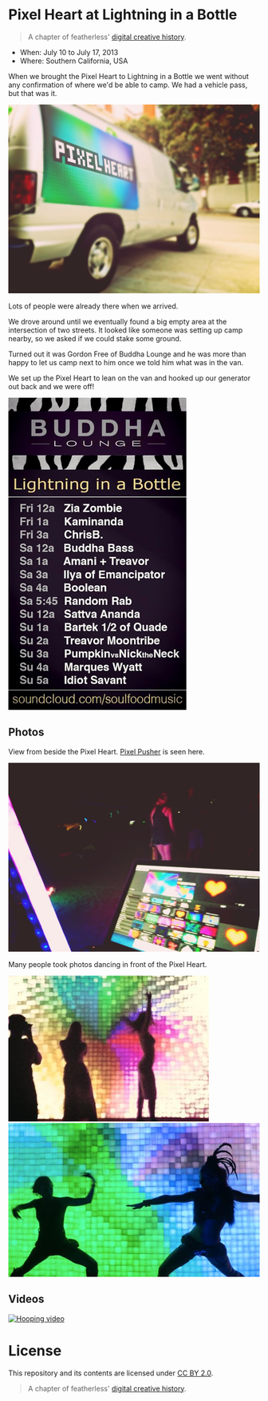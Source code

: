 # Pixel Heart at Lightning in a Bottle

> A chapter of featherless' [digital creative history](https://github.com/featherless/digital-creative-history).

- When: July 10 to July 17, 2013
- Where: Southern California, USA

When we brought the Pixel Heart to Lightning in a Bottle we went without any confirmation of where
we'd be able to camp. We had a vehicle pass, but that was it.

![Pixel Heart van](photos/heartvan.jpg)

Lots of people were already there when we arrived.

We drove around until we eventually found a big empty area at the intersection of two streets. It
looked like someone was setting up camp nearby, so we asked if we could stake some ground.

Turned out it was Gordon Free of Buddha Lounge and he was more than happy to let us camp next to him
once we told him what was in the van.

We set up the Pixel Heart to lean on the van and hooked up our generator out back and we were off!

![Set list](photos/setlist.jpg)

## Photos

View from beside the Pixel Heart. [Pixel Pusher](https://github.com/thepixelheart/PixelPusher) is
seen here.

![Spinning the pixels](photos/spinning.jpg)

Many people took photos dancing in front of the Pixel Heart.

![People](photos/people1.jpg)
![People](photos/people2.jpg)

## Videos

[![Hooping video](https://scontent-iad3-1.xx.fbcdn.net/hvthumb-xat1/v/t15.0-10/p206x206/1067381_10100582351655637_10100582350388177_20134_1841_b.jpg?oh=b61d7e825ace9a3668c03addfe6b9bef&oe=5776302A)](https://www.facebook.com/pixelheartmusic/videos/vb.255597347908570/10100582350388177/?type=3&theater)

# License

This repository and its contents are licensed under [CC BY 2.0](http://creativecommons.org/licenses/by/2.0/).

> A chapter of featherless' [digital creative history](https://github.com/featherless/digital-creative-history).

